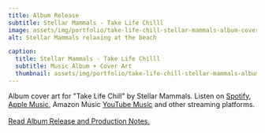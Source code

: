 ```yaml
---
title: Album Release
subtitle: Stellar Mammals - Take Life Chilll 
image: assets/img/portfolio/take-life-chill-stellar-mammals-album-cover.jpg
alt: Stellar Mammals relaxing at the beach

caption:
  title: Stellar Mammals - Take Life Chilll
  subtitle: Music Album + Cover Art
  thumbnail: assets/img/portfolio/take-life-chill-stellar-mammals-album-cover.jpg
---
```

Album cover art for "Take Life Chill" by Stellar Mammals. Listen on <a href='https://open.spotify.com/album/65KtpNGAO4VeGQIZCqdGOJ?si=YxmXl7wvTd6CeoYmW8dS9g'>Spotify</a>, <a href='https://music.apple.com/us/artist/stellar-mammals/1646024717'>Apple Music</a>, Amazon Music <a href='https://www.youtube.com/channel/UCl1gNok08PHcloaxWHNVd7Q/'>YouTube Music</a> and other streaming platforms. <br /> <br /> <a href='http://www.markwk.com/take-life-chill-stellar-mammals-album.html'>Read Album Release and Production Notes. 

